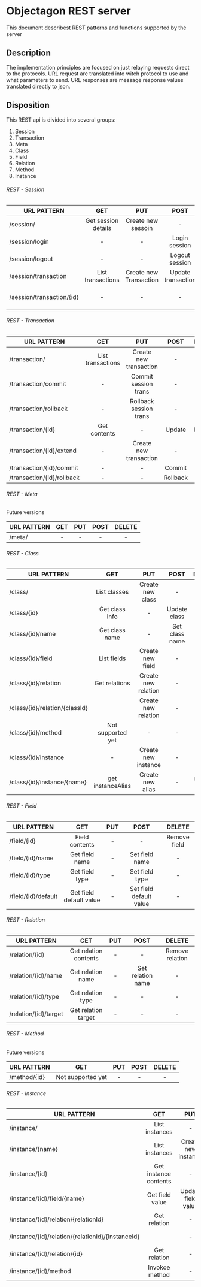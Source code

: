 # Objectagon REST server

This document describest REST patterns and functions supported by the server
 
## Description

The implementation principles are focused on just relaying requests direct to the protocols.
URL request are translated into witch protocol to use and what parameters to send. 
URL responses are message response values translated directly to json.

## Disposition

This REST api is divided into several groups: 
1. Session
2. Transaction
2. Meta
3. Class
3. Field
3. Relation
3. Method
4. Instance

###### REST - Session

| URL PATTERN                   | GET                 | PUT               | POST            | DELETE           |
|-------------------------------|:-------------------:|:-----------------:|:---------------:|:----------------:|
| /session/                     | Get session details | Create new sessoin | -              | -                |   
| /session/login                | -                   | -                 | Login session   | -                |   
| /session/logout               | -                   | -                 | Logout session  | -                |   
| /session/transaction          | List transactions   | Create new Transaction | Update transaction | -        |   
| /session/transaction/{id}     | -                   | -                 | -            | Remove from session |   

###### REST - Transaction

| URL PATTERN                   | GET                 | PUT               | POST            | DELETE           |
|-------------------------------|:-------------------:|:-----------------:|:---------------:|:----------------:|
| /transaction/                 | List transactions   | Create new transaction | -          | -                |   
| /transaction/commit           | -                   | Commit session trans | -            | -                |   
| /transaction/rollback         | -                   | Rollback session trans | -          | -                |   
| /transaction/{id}             | Get contents        | -                 | Update          | Remove           |   
| /transaction/{id}/extend      | -                   | Create new transaction| -           | -                |   
| /transaction/{id}/commit      | -                   | -                 | Commit          | -                |   
| /transaction/{id}/rollback    | -                   | -                 | Rollback        | -                |   

###### REST - Meta
Future versions

| URL PATTERN                   | GET                 | PUT               | POST            | DELETE           |
|-------------------------------|:-------------------:|:-----------------:|:---------------:|:----------------:|
| /meta/                        | -                   | -                 | -               | -                |   

###### REST - Class

| URL PATTERN                   | GET                 | PUT               | POST            | DELETE           |
|-------------------------------|:-------------------:|:-----------------:|:---------------:|:----------------:|
| /class/                       | List classes        | Create new class  | -               | -                |   
| /class/{id}                   | Get class info      | -                 | Update class    | -                |   
| /class/{id}/name              | Get class name      | -                 | Set class name  | -                |   
| /class/{id}/field             | List fields         | Create new field  | -               | -                |   
| /class/{id}/relation          | Get relations       | Create new relation | -             | -                |   
| /class/{id}/relation/{classId} |                    | Create new relation | -             | -                |   
| /class/{id}/method            | Not supported yet   | -                 | -               | -                |   
| /class/{id}/instance          | -                   | Create new instance | -             | -                |   
| /class/{id}/instance/{name}   | get instanceAlias   | Create new alias  | -               | remove alias     |

###### REST - Field

| URL PATTERN                   | GET                 | PUT               | POST            | DELETE           |
|-------------------------------|:-------------------:|:-----------------:|:---------------:|:----------------:|
| /field/{id}                   | Field contents      | -                 | -               | Remove field     |   
| /field/{id}/name              | Get field name      | -                 | Set field name  | -                |   
| /field/{id}/type              | Get field type      | -                 | Set field type  | -                |   
| /field/{id}/default           | Get field default value  | -            | Set field default value | -        | 

###### REST - Relation

| URL PATTERN                   | GET                 | PUT               | POST            | DELETE           |
|-------------------------------|:-------------------:|:-----------------:|:---------------:|:----------------:|
| /relation/{id}                | Get relation contents | -               | -               | Remove relation  |   
| /relation/{id}/name           | Get relation name   | -                 | Set relation name | -              |   
| /relation/{id}/type           | Get relation type   | -                 | -               | -                |   
| /relation/{id}/target         | Get relation target | -                 | -               | -                |   

###### REST - Method
Future versions

| URL PATTERN                   | GET                 | PUT               | POST            | DELETE           |
|-------------------------------|:-------------------:|:-----------------:|:---------------:|:----------------:|
| /method/{id}                  | Not supported yet   | -                 | -               | -                |   

###### REST - Instance

| URL PATTERN                   | GET                 | PUT               | POST            | DELETE           |
|-------------------------------|:-------------------:|:-----------------:|:---------------:|:----------------:|
| /instance/                    | List instances      | -                 | -               | -                |   
| /instance/{name}              | List instances      | Create new instance | -             | -                |   
| /instance/{id}                | Get instance contents | -               | -               | Delete instance  |   
| /instance/{id}/field/{name}   | Get field value     | Update field value | Add field value | Delete value   |   
| /instance/{id}/relation/{relationId}| Get relation  | -                 | Add relation    | -                |   
| /instance/{id}/relation/{relationId}/{instanceId}|  | -                 | Add relation    | -                |
| /instance/{id}/relation/{id}  | Get relation        | -                 | -               | Delete relation  |   
| /instance/{id}/method         | Invokoe method      | -                 | Invoke method   | -                |   
 
 

